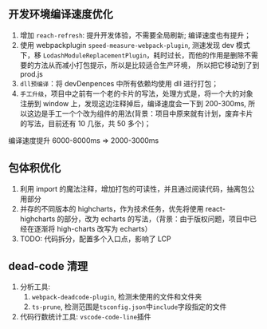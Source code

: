 ## 开发环境编译速度优化

1. 增加 `reach-refresh`: 提升开发体验，不需要全局刷新; 编译速度也有提升；
2. 使用 webpackplugin `speed-measure-webpack-plugin`, 测速发现 dev 模式下，移 `LodashModuleReplacementPlugin`，耗时过长，而他的作用是删除不需要的方法从而减小打包提示，所以是比较适合生产环境， 所以把它移动到了到 prod.js
3. `dll预编译`：将 devDenpences 中所有依赖均使用 dll 进行打包；
4. `手工升级`，项目中之前有一个老的卡片的写法，处理方式是，将一个大的对象注册到 window 上，发现这边注释掉后，编译速度会一下到 200-300ms, 所以这边是手工一个个改为组件的用法(背景：项目中原来就有计划，废弃卡片的写法，目前还有 10 几张，共 50 多个)；

编译速度提升 6000-8000ms => 2000-3000ms

## 包体积优化

1. 利用 import 的魔法注释，增加打包的可读性，并且通过阅读代码，抽离包公用部分
2. 并存的不同版本的 highcharts，作为技术任务，优先将使用 react-highcharts 的部分，改为 echarts 的写法，（背景：由于版权问题，项目中已经在逐渐将 high-charts 改写为 echarts）
3. TODO: 代码拆分，配置多个入口点，影响了 LCP

## dead-code 清理

1. 分析工具:
   1. `webpack-deadcode-plugin`, 检测未使用的文件和文件夹
   2. `ts-prune`, 检测范围是`tsconfig.json`中`include`字段指定的文件
2. 代码行数统计工具: `vscode-code-line`插件
